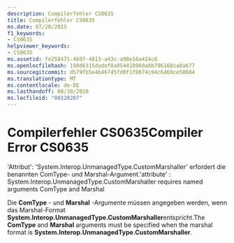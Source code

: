 ```yaml
---
description: Compilerfehler CS0635
title: Compilerfehler CS0635
ms.date: 07/20/2015
f1_keywords:
- CS0635
helpviewer_keywords:
- CS0635
ms.assetid: fe258471-4697-4813-a43c-a98e16a424c6
ms.openlocfilehash: 198d6315dadef8a054410960abb796168ca0a677
ms.sourcegitcommit: d579fb5e4b46745fd0f1f8874c94c6469ce58604
ms.translationtype: MT
ms.contentlocale: de-DE
ms.lasthandoff: 08/30/2020
ms.locfileid: "89120287"
---
```

# <a name="compiler-error-cs0635"></a><span data-ttu-id="9dece-103">Compilerfehler CS0635</span><span class="sxs-lookup"><span data-stu-id="9dece-103">Compiler Error CS0635</span></span>
<span data-ttu-id="9dece-104">'Attribut': 'System.Interop.UnmanagedType.CustomMarshaller' erfordert die benannten ComType- und Marshal-Argument.</span><span class="sxs-lookup"><span data-stu-id="9dece-104">'attribute' : System.Interop.UnmanagedType.CustomMarshaller requires named arguments ComType and Marshal</span></span>  
  
 <span data-ttu-id="9dece-105">Die **ComType** - und **Marshal** -Argumente müssen angegeben werden, wenn das Marshal-Format **System.Interop.UnmanagedType.CustomMarshaller**entspricht.</span><span class="sxs-lookup"><span data-stu-id="9dece-105">The **ComType** and **Marshal** arguments must be specified when the marshal format is **System.Interop.UnmanagedType.CustomMarshaller**.</span></span>
